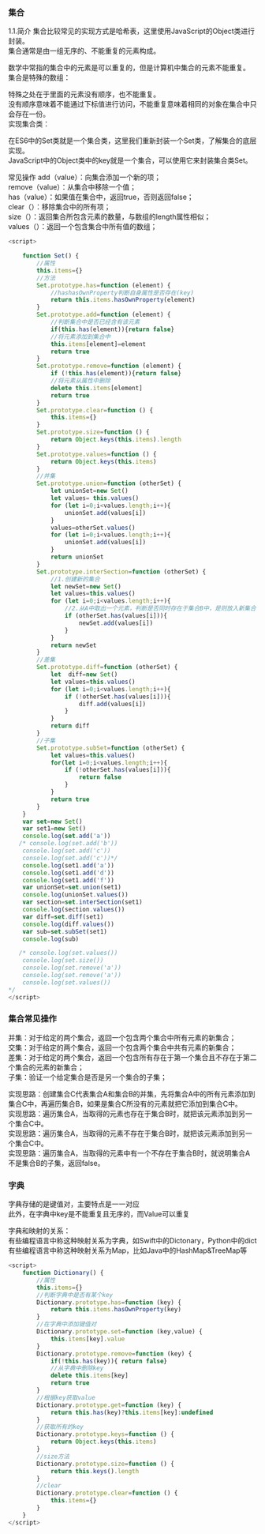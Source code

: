 ### 集合

1.1.简介
集合比较常见的实现方式是哈希表，这里使用JavaScript的Object类进行封装。  <br>
集合通常是由一组无序的、不能重复的元素构成。  <br>

数学中常指的集合中的元素是可以重复的，但是计算机中集合的元素不能重复。  <br>
集合是特殊的数组：  <br>

特殊之处在于里面的元素没有顺序，也不能重复。  <br>
没有顺序意味着不能通过下标值进行访问，不能重复意味着相同的对象在集合中只会存在一份。  <br>
实现集合类：  <br>

在ES6中的Set类就是一个集合类，这里我们重新封装一个Set类，了解集合的底层实现。  <br>
JavaScript中的Object类中的key就是一个集合，可以使用它来封装集合类Set。  <br>

常见操作
add（value）：向集合添加一个新的项；  <br>
remove（value）：从集合中移除一个值；  <br>
has（value）：如果值在集合中，返回true，否则返回false；  <br>
clear（）：移除集合中的所有项；  <br>
size（）：返回集合所包含元素的数量，与数组的length属性相似；  <br>
values（）：返回一个包含集合中所有值的数组；  <br>


```js
<script>

    function Set() {
        //属性
        this.items={}
        //方法
        Set.prototype.has=function (element) {
            //hashasOwnProperty判断自身属性是否存在(key)
            return this.items.hasOwnProperty(element)
        }
        Set.prototype.add=function (element) {
            //判断集合中是否已经含有该元素
            if(this.has(element)){return false}
            //将元素添加到集合中
            this.items[element]=element
            return true
        }
        Set.prototype.remove=function (element) {
            if (!this.has(element)){return false}
            //将元素从属性中删除
            delete this.items[element]
            return true
        }
        Set.prototype.clear=function () {
            this.items={}
        }
        Set.prototype.size=function () {
            return Object.keys(this.items).length
        }
        Set.prototype.values=function () {
            return Object.keys(this.items)
        }
        //并集
        Set.prototype.union=function (otherSet) {
            let unionSet=new Set()
            let values= this.values()
            for (let i=0;i<values.length;i++){
                unionSet.add(values[i])
            }
            values=otherSet.values()
            for (let i=0;i<values.length;i++){
                unionSet.add(values[i])
            }
            return unionSet
        }
        Set.prototype.interSection=function (otherSet) {
            //1.创建新的集合
            let newSet=new Set()
            let values=this.values()
            for (let i=0;i<values.length;i++){
                //2.从A中取出一个元素，判断是否同时存在于集合B中，是则放入新集合中
                if (otherSet.has(values[i])){
                    newSet.add(values[i])
                }
            }
            return newSet
        }
        //差集
        Set.prototype.diff=function (otherSet) {
            let  diff=new Set()
            let values=this.values()
            for (let i=0;i<values.length;i++){
                if (!otherSet.has(values[i])){
                    diff.add(values[i])
                }
            }
            return diff
        }
        //子集
        Set.prototype.subSet=function (otherSet) {
            let values=this.values()
            for(let i=0;i<values.length;i++){
                if (!otherSet.has(values[i])){
                    return false
                }
            }
            return true
        }
    }
    var set=new Set()
    var set1=new Set()
    console.log(set.add('a'))
   /* console.log(set.add('b'))
    console.log(set.add('c'))
    console.log(set.add('c'))*/
    console.log(set1.add('a'))
    console.log(set1.add('d'))
    console.log(set1.add('f'))
    var unionSet=set.union(set1)
    console.log(unionSet.values())
    var section=set.interSection(set1)
    console.log(section.values())
    var diff=set.diff(set1)
    console.log(diff.values())
    var sub=set.subSet(set1)
    console.log(sub)

   /* console.log(set.values())
    console.log(set.size())
    console.log(set.remove('a'))
    console.log(set.remove('a'))
    console.log(set.values())
*/
</script>
```

### 集合常见操作

并集：对于给定的两个集合，返回一个包含两个集合中所有元素的新集合；  <br>
交集：对于给定的两个集合，返回一个包含两个集合中共有元素的新集合；  <br>
差集：对于给定的两个集合，返回一个包含所有存在于第一个集合且不存在于第二个集合的元素的新集合；  <br>
子集：验证一个给定集合是否是另一个集合的子集；  <br>

实现思路：创建集合C代表集合A和集合B的并集，先将集合A中的所有元素添加到集合C中，再遍历集合B，如果是集合C所没有的元素就把它添加到集合C中。  <br>
实现思路：遍历集合A，当取得的元素也存在于集合B时，就把该元素添加到另一个集合C中。  <br>
实现思路：遍历集合A，当取得的元素不存在于集合B时，就把该元素添加到另一个集合C中。  <br>
实现思路：遍历集合A，当取得的元素中有一个不存在于集合B时，就说明集合A不是集合B的子集，返回false。  <br>



### 字典
字典存储的是键值对，主要特点是一一对应  <br>
此外，在字典中key是不能重复且无序的，而Value可以重复  <br>

字典和映射的关系：  <br>
有些编程语言中称这种映射关系为字典，如Swift中的Dictonary，Python中的dict  <br>
有些编程语言中称这种映射关系为Map，比如Java中的HashMap&TreeMap等  <br>


```js
<script>
    function Dictionary() {
        //属性
        this.items={}
        //判断字典中是否有某个key
        Dictionary.prototype.has=function (key) {
            return this.items.hasOwnProperty(key)
        }
        //在字典中添加键值对
        Dictionary.prototype.set=function (key,value) {
            this.items[key].value
        }
        Dictionary.prototype.remove=function (key) {
            if(!this.has(key)){ return false}
            //从字典中删除key
            delete this.items[key]
            return true
        }
        //根据key获取value
        Dictionary.prototype.get=function (key) {
            return this.has(key)?this.items[key]:undefined
        }
        //获取所有的key
        Dictionary.prototype.keys=function () {
            return Object.keys(this.items)
        }
        //size方法
        Dictionary.prototype.size=function () {
            return this.keys().length
        }
        //clear
        Dictionary.prototype.clear=function () {
            this.items={}
        }
    }
</script>


```
